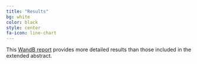 ```yaml
---
title: "Results"
bg: white
color: black
style: center
fa-icon: line-chart
---
```


This [WandB report](https://wandb.ai/juanjo3ns/mineRL/reports/PiCoEDL-results-comparison--Vmlldzo2NTg1ODQ?accessToken=qbt7em2urttfl2k9pshl3i88sisr10ts4zh43ih0ejlsi2bua319c5z3tzxe3kri) provides more detailed results than those included in the extended abstract.


